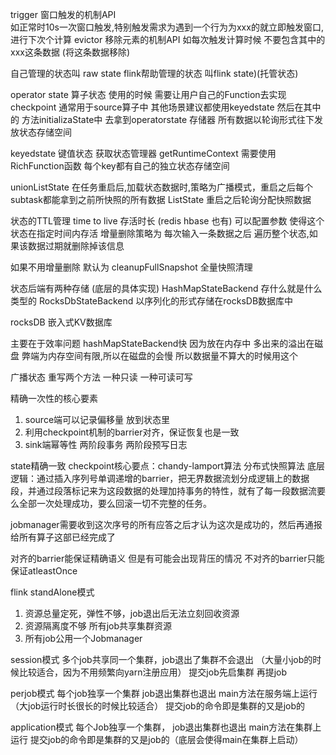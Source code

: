 trigger 窗口触发的机制API  
如正常时10s一次窗口触发,特别触发需求为遇到一个行为为xxx的就立即触发窗口,进行下次个计算
evictor 移除元素的机制API 
如每次触发计算时候 不要包含其中的xxx这条数据 (将这条数据移除)

自己管理的状态叫 raw state 
flink帮助管理的状态 叫flink state)(托管状态)

operator state  算子状态  使用的时候 需要让用户自己的Function去实现checkpoint
通常用于source算子中  其他场景建议都使用keyedstate
然后在其中的 方法initializaState中 去拿到operatorstate 存储器
所有数据以轮询形式往下发放状态存储空间


keyedstate 键值状态 获取状态管理器 getRuntimeContext 需要使用RichFunction函数
每个key都有自己的独立状态存储空间

unionListState  在任务重启后,加载状态数据时,策略为广播模式，重启之后每个subtask都能拿到之前所快照的所有数据
ListState  重启之后轮询分配快照数据

状态的TTL管理 time to live
存活时长 (redis  hbase 也有) 
可以配置参数 使得这个状态在指定时间内存活
增量删除策略为 每次输入一条数据之后 遍历整个状态,如果该数据过期就删除掉该信息

如果不用增量删除 默认为 cleanupFullSnapshot 全量快照清理

状态后端有两种存储 (底层的具体实现)
HashMapStateBackend  存什么就是什么类型的 
RocksDbStateBackend  以序列化的形式存储在rocksDB数据库中 

rocksDB 嵌入式KV数据库

主要在于效率问题 hashMapStateBackend快  因为放在内存中 多出来的溢出在磁盘
弊端为内存空间有限,所以在磁盘的会慢 所以数据量不算大的时候用这个


广播状态 重写两个方法  一种只读  一种可读可写 

精确一次性的核心要素
1. source端可以记录偏移量 放到状态里
2. 利用checkpoint机制的barrier对齐，保证恢复也是一致
3. sink端幂等性 两阶段事务 两阶段预写日志

state精确一致 
checkpoint核心要点：chandy-lamport算法 分布式快照算法
底层逻辑：通过插入序列号单调递增的barrier，把无界数据流划分成逻辑上的数据段，并通过段落标记来为这段数据的处理加持事务的特性，就有了每一段数据流要么全部一次处理成功，要么回滚一切不完整的任务。

jobmanager需要收到这次序号的所有应答之后才认为这次是成功的，然后再通报给所有算子这部已经完成了

对齐的barrier能保证精确语义 但是有可能会出现背压的情况
不对齐的barrier只能保证atleastOnce 


flink standAlone模式 
1. 资源总量定死，弹性不够，job退出后无法立刻回收资源
2. 资源隔离度不够 所有job共享集群资源
3. 所有job公用一个Jobmanager 


session模式 多个job共享同一个集群，job退出了集群不会退出
（大量小job的时候比较适合，因为不用频繁向yarn注册应用）
提交job先启集群 再提job


perjob模式 每个job独享一个集群 job退出集群也退出 main方法在服务端上运行
（大job运行时长很长的时候比较适合）
提交job的命令即是集群的又是job的

application模式 每个Job独享一个集群， job退出集群也退出 main方法在集群上运行
提交job的命令即是集群的又是job的（底层会使得main在集群上启动）